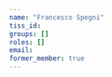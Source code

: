 ```yaml
---
name: "Francesco Spegni"
tiss_id: 
groups: []
roles: []
email:
former_member: true
---
```


<!--
Your custom content goes here.
-->